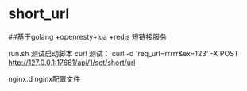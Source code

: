 # short_url
##基于golang +openresty+lua +redis 短链接服务

run.sh 测试启动脚本 
curl 测试：
    curl -d 'req_url=rrrrr&ex=123' -X POST http://127.0.0.1:17681/api/1/set/short/url
    
nginx.d nginx配置文件